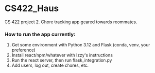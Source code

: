 # CS422_Haus
CS 422 project 2. Chore tracking app geared towards roommates. 

### How to run the app currently:
1. Get some environment with Python 3.12 and Flask (conda, venv, your preference)
2. Install react/npm/whatever with Izzy's instructions
3. Run the react server, then run flask_integration.py
4. Add users, log out, create chores, etc.
